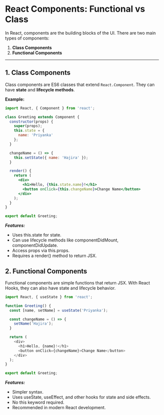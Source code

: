 # React Components: Functional vs Class

In React, components are the building blocks of the UI. There are two main types of components:

1. **Class Components**
2. **Functional Components**

---

## 1. Class Components

Class components are ES6 classes that extend `React.Component`. They can have **state** and **lifecycle methods**.

**Example:**

```jsx
import React, { Component } from 'react';

class Greeting extends Component {
  constructor(props) {
    super(props);
    this.state = {
      name: 'Priyanka'
    };
  }

  changeName = () => {
    this.setState({ name: 'Hajira' });
  }

  render() {
    return (
      <div>
        <h1>Hello, {this.state.name}!</h1>
        <button onClick={this.changeName}>Change Name</button>
      </div>
    );
  }
}

export default Greeting;
```
***Features:***
  - Uses this.state for state.
  - Can use lifecycle methods like componentDidMount, componentDidUpdate.
  - Access props via this.props.
  - Requires a render() method to return JSX.

## 2. Functional Components

Functional components are simple functions that return JSX. With React Hooks, they can also have state and lifecycle behavior.

```js
import React, { useState } from 'react';

function Greeting() {
  const [name, setName] = useState('Priyanka');

  const changeName = () => {
    setName('Hajira');
  }

  return (
    <div>
      <h1>Hello, {name}!</h1>
      <button onClick={changeName}>Change Name</button>
    </div>
  );
}

export default Greeting;
```
***Features:***
 - Simpler syntax.
 - Uses useState, useEffect, and other hooks for state and side effects.
 - No this keyword required.
 - Recommended in modern React development.